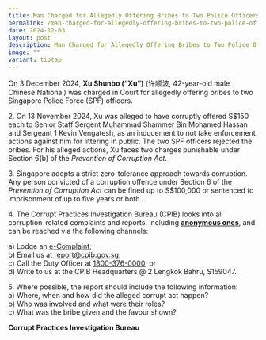 ```yaml
---
title: Man Charged for Allegedly Offering Bribes to Two Police Officers
permalink: /man-charged-for-allegedly-offering-bribes-to-two-police-officers/
date: 2024-12-03
layout: post
description: Man Charged for Allegedly Offering Bribes to Two Police Officers
image: ""
variant: tiptap
---
```

<p>On 3 December 2024, <strong>Xu Shunbo (“Xu”)</strong> (许顺波, 42-year-old
male Chinese National) was charged in Court for allegedly offering bribes
to two Singapore Police Force (SPF) officers.</p>
<p>2. On 13 November 2024, Xu was alleged to have corruptly offered S$150
each to Senior Staff Sergent Muhammad Shammer Bin Mohamed Hassan and Sergeant
1 Kevin Vengatesh, as an inducement to not take enforcement actions against
him for littering in public. The two SPF officers rejected the bribes.
For his alleged actions, Xu faces two charges punishable under Section
6(b) of the <em>Prevention of Corruption Act</em>.</p>
<p>3. Singapore adopts a strict zero-tolerance approach towards corruption.
Any person convicted of a corruption offence under Section 6 of the <em>Prevention of Corruption Act</em> can
be fined up to S$100,000 or sentenced to imprisonment of up to five years
or both.</p>
<p>4. The Corrupt Practices Investigation Bureau (CPIB) looks into all corruption-related
complaints and reports, including <strong><u>anonymous ones</u></strong>,
and can be reached via the following channels:</p>
<p>a) Lodge an <a href="https://www.cpib.gov.sg/e-services/e-complaint-for-corrupt-conduct/" rel="noopener noreferrer nofollow" target="_blank"><u>e-Complaint</u></a>;
<br>b) Email us at <a href="mailto:report@cpib.gov.sg" rel="noopener noreferrer nofollow" target="_blank"><u>report@cpib.gov.sg</u></a>;&nbsp;
<br>c) Call the Duty Officer at <a href="tel:1800-376-0000" rel="noopener noreferrer nofollow" target="_blank"><u>1800-376-0000</u></a>; or
<br>d) Write to us at the CPIB Headquarters @ 2 Lengkok Bahru, S159047.</p>
<p>5. Where possible, the report should include the following information:
<br>a) Where, when and how did the alleged corrupt act happen?
<br>b) Who was involved and what were their roles?
<br>c) What was the bribe given and the favour shown?</p>
<p><strong>Corrupt Practices Investigation Bureau</strong>
</p>